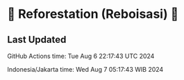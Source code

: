 
# 🌳 Reforestation (Reboisasi) 🌲

## Last Updated

GitHub Actions time: Tue Aug  6 22:17:43 UTC 2024

Indonesia/Jakarta time: Wed Aug  7 05:17:43 WIB 2024
